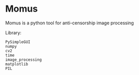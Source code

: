 # Momus
Momus is a python tool for anti-censorship image processing

Library:
```
PySimpleGUI
numpy
cv2
time
image_processing
matplotlib
PIL
```
